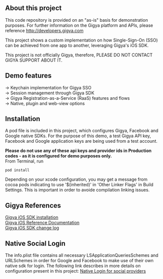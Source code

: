 ## About this project

This code repository is provided on an "as-is" basis for demonstration purposes. For further information on the Gigya platform and APIs, please reference http://developers.gigya.com

This project shows a custom implementation on how Single-Sign-On (SSO) can be achieved from one app to another, leveraging Gigya's iOS SDK.<br/>

This project is not officially Gigya, therefore, PLEASE DO NOT CONTACT GIGYA SUPPORT ABOUT IT.


## Demo features<br/>
-> Keychain implementation for Gigya SSO<br/>
-> Session management through Gigya SDK<br/>
-> Gigya Registration-as-a-Service (RaaS) features and flows<br/>
-> Native, plugin and web-view options

## Installation

A pod file is included in this project, which configures Gigya, Facebook and Google native SDKs. For the purpose of this demo, a test Gigya API key, Facebook and Google application keys are being used from a test account. <br/>

<strong>Please do not use any of these api keys and provider ids in Production codes - as it is configured for demo purposes only.</strong><br/>
From Terminal, run
```
pod install
```
Depending on your xcode configuration, you may get a message from cocoa pods indicating to use '$(inherited)' in 'Other Linker Flags' in Build Settings. This is important in order to avoide compilation linking issues.

## Gigya References

[Gigya iOS SDK installation](https://developers.gigya.com/display/GD/iOS)<br/>
[Gigya iOS Reference Documentation](https://developers.gigya.com/display/GD/iOS+SDK+Reference)<br/>
[Gigya iOS SDK change log](https://developers.gigya.com/display/GD/iOS+SDK+Change+Log)

## Native Social Login

The info.plist file contains all necessary LSApplicationQueriesSchemes and URLSchemes in order for Google and Facebook to make use of their own native sdk for login. 
The following link describes in more details on configuration present in this project: [Native Login for social providers](https://developers.gigya.com/display/GD/iOS#iOS-ConfiguringNativeLogin)
